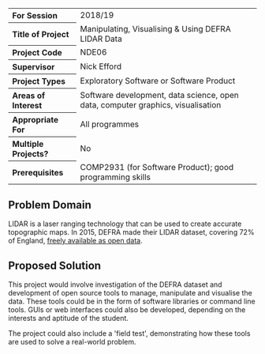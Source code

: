 <table>
<tr>
<th align="left">For Session</th>
<td>2018/19</td>
</tr>
<tr>
<th align="left">Title of Project</th>
<td>Manipulating, Visualising &amp; Using DEFRA LIDAR Data</td>
</tr>
<tr>
<th align="left">Project Code</th>
<td>NDE06</td>
</tr>
<tr>
<th align="left">Supervisor</th>
<td>Nick Efford</td>
</tr>
<tr>
<th align="left">Project Types</th>
<td>Exploratory Software or Software Product</td>
</tr>
<tr>
<th align="left">Areas of Interest</th>
<td>Software development, data science, open data, computer graphics,
visualisation</td>
</tr>
<tr>
<th align="left">Appropriate For</th>
<td>All programmes</td>
</tr>
<tr>
<th align="left">Multiple Projects?</th>
<td>No</td>
</tr>
<tr>
<th align="left">Prerequisites</th>
<td>COMP2931 (for Software Product); good programming skills</td>
</tr>
</table>

## Problem Domain

LIDAR is a laser ranging technology that can be used to create accurate
topographic maps.  In 2015, DEFRA made their LIDAR dataset, covering
72% of England, [freely available as open data](https://gds.blog.gov.uk/2015/08/21/defras-opening-up-its-data/).

## Proposed Solution

This project would involve investigation of the DEFRA dataset and
development of open source tools to manage, manipulate and visualise the
data.  These tools could be in the form of software libraries or
command line tools.  GUIs or web interfaces could also be developed,
depending on the interests and aptitude of the student.

The project could also include a 'field test', demonstrating how these
tools are used to solve a real-world problem.
